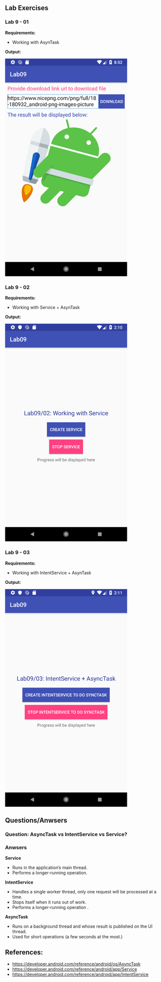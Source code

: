 ## Lab Exercises  

### Lab 9 - 01
<b>Requirements:</b>
- Working with AsynTask

<b>Output:</b>

<img width="400" src="https://github.com/cminhho/TDTU-LapTrinhUngDungDiDong/blob/master/Lab09/screenshots/exercise_01.png" alt="Working with AsynTask"/>


### Lab 9 - 02
<b>Requirements:</b>
- Working with Service + AsynTask

<b>Output:</b>

<img width="400" src="https://github.com/cminhho/TDTU-LapTrinhUngDungDiDong/blob/master/Lab09/screenshots/exercise_02.png" alt="Working with Service + AsynTask"/>

### Lab 9 - 03
<b>Requirements:</b>
- Working with IntentService + AsynTask

<b>Output:</b>

<img width="400" src="https://github.com/cminhho/TDTU-LapTrinhUngDungDiDong/blob/master/Lab09/screenshots/exercise_03.png" alt="Working with Service + AsynTask"/>


## Questions/Anwsers
### Question: AsyncTask vs IntentService vs Service?
### Anwsers
<b>Service</b> 
- Runs in the application’s main thread.
- Performs a longer-running operation.

<b>IntentService</b> 
- Handles a single worker thread, only one request will be processed at a time.
- Stops itself when it runs out of work. 
- Performs a longer-running operation .

<b>AsyncTask</b>
- Runs on a background thread and whose result is published on the UI thread.
- Used for short operations (a few seconds at the most.)

## References:
- https://developer.android.com/reference/android/os/AsyncTask
- https://developer.android.com/reference/android/app/Service
- https://developer.android.com/reference/android/app/IntentService
